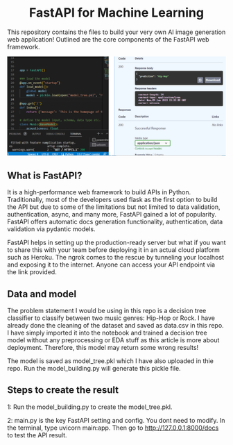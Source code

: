 

# <h1 align="center" id="heading">FastAPI for Machine Learning</h1>

This repository contains the files to build your very own AI image generation web application! Outlined are the core components of the FastAPI web framework.



![alt text](https://github.com/JasonSCFu/FastAPI-to-deploy-ML-model/blob/main/UI_image.PNG)



## What is FastAPI?

It is a high-performance web framework to build APIs in Python. Traditionally, most of the developers used flask as the first option to build the API but due to some of the limitations but not limited to data validation, authentication, async, and many more, FastAPI gained a lot of popularity. FastAPI offers automatic docs generation functionality, authentication, data validation via pydantic models.

FastAPI helps in setting up the production-ready server but what if you want to share this with your team before deploying it in an actual cloud platform such as Heroku. The ngrok comes to the rescue by tunneling your localhost and exposing it to the internet. Anyone can access your API endpoint via the link provided.


## Data and model
The problem statement I would be using in this repo is a decision tree classifier to classify between two music genres: Hip-Hop or Rock. I have already done the cleaning of the dataset and saved as data.csv in this repo. I have simply imported it into the notebook and trained a decision tree model without any preprocessing or EDA stuff as this article is more about deployment. Therefore, this model may return some wrong results!

The model is saved as model_tree.pkl which I have also uploaded in thie repo. Run the model_building.py will generate this pickle file.



## Steps to create the result

1: Run the model_building.py to create the model_tree.pkl.

2: main.py is the key FastAPI setting and config. You dont need to modify. In the terminal, type uvicorn main:app. Then go to http://127.0.0.1:8000/docs to test the API result.
